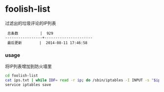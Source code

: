 foolish-list
============

过滤出的垃圾评论的IP列表

```
 总条数          |  929       
-----------------+----------------------
 最后更新        |  2014-08-11 17:46:58     
```

### usage

将IP列表增加到防火墙里

```bash
cd foolish-list
cat ips.txt | while IDF= read -r ip; do /sbin/iptables -I INPUT -s "$ip" -j DROP; done
service iptables save
```
